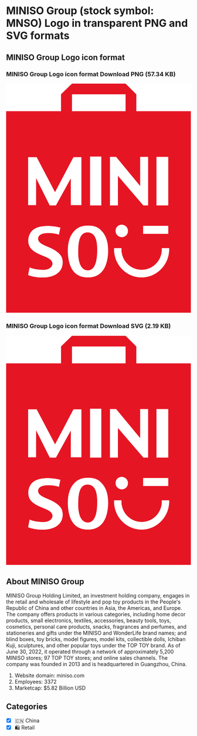 # MINISO Group (stock symbol: MNSO) Logo in transparent PNG and SVG formats

## MINISO Group Logo icon format

### MINISO Group Logo icon format Download PNG (57.34 KB)

![MINISO Group Logo icon format Download PNG (57.34 KB)](/img/orig/MNSO-70c55d59.png)

### MINISO Group Logo icon format Download SVG (2.19 KB)

![MINISO Group Logo icon format Download SVG (2.19 KB)](/img/orig/MNSO-53c87796.svg)

## About MINISO Group

MINISO Group Holding Limited, an investment holding company, engages in the retail and wholesale of lifestyle and pop toy products in the People's Republic of China and other countries in Asia, the Americas, and Europe. The company offers products in various categories, including home decor products, small electronics, textiles, accessories, beauty tools, toys, cosmetics, personal care products, snacks, fragrances and perfumes, and stationeries and gifts under the MINISO and WonderLife brand names; and blind boxes, toy bricks, model figures, model kits, collectible dolls, Ichiban Kuji, sculptures, and other popular toys under the TOP TOY brand. As of June 30, 2022, it operated through a network of approximately 5,200 MINISO stores; 97 TOP TOY stores; and online sales channels. The company was founded in 2013 and is headquartered in Guangzhou, China.

1. Website domain: miniso.com
2. Employees: 3372
3. Marketcap: $5.82 Billion USD


## Categories
- [x] 🇨🇳 China
- [x] 🛍️ Retail
